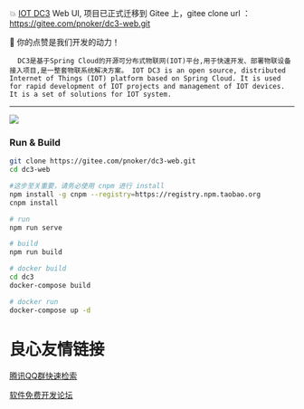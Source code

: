  :boom: [IOT DC3](http://u.720life.cn/g/2e71d0f0a5c601172267ba20d3a43c6eaf3bd1f19e2736b3ab08694e5d73c641)  Web UI, 项目已正式迁移到 Gitee 上，gitee clone url ： https://gitee.com/pnoker/dc3-web.git

 :seedling: 你的点赞是我们开发的动力！

 
      
       
	   	
	  DC3是基于Spring Cloud的开源可分布式物联网(IOT)平台,用于快速开发、部署物联设备接入项目,是一整套物联系统解决方案。 IOT DC3 is an open source, distributed Internet of Things (IOT) platform based on Spring Cloud. It is used for rapid development of IOT projects and management of IOT devices. It is a set of solutions for IOT system. 
 

------

![](./dc3/images/web-all.png)

### Run & Build 

```bash
git clone https://gitee.com/pnoker/dc3-web.git
cd dc3-web

#这步至关重要，请务必使用 cnpm 进行 install
npm install -g cnpm --registry=https://registry.npm.taobao.org
cnpm install

# run
npm run serve

# build 
npm run build

# docker build
cd dc3
docker-compose build

# docker run 
docker-compose up -d
```



 # 良心友情链接

[腾讯QQ群快速检索](http://u.720life.cn/s/8cf73f7c)

[软件免费开发论坛](http://u.720life.cn/s/bbb01dc0)